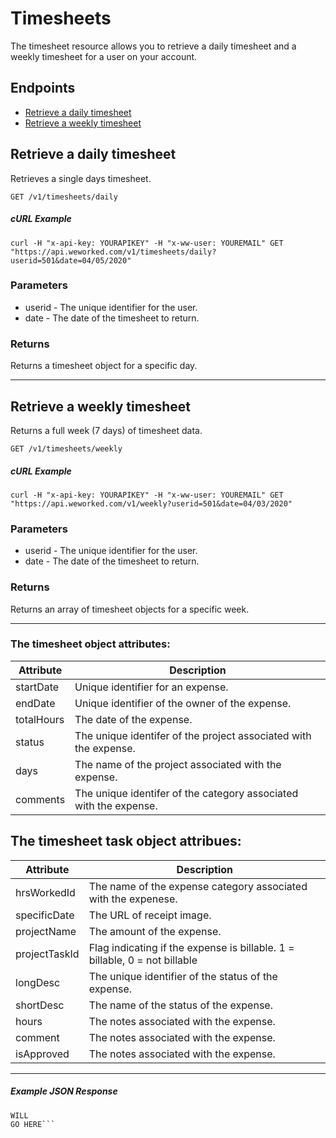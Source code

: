 
# Timesheets
The timesheet resource allows you to retrieve a daily timesheet and a weekly timesheet for a user on your account.

## Endpoints
* [Retrieve a daily timesheet](#retrieve-a-daily-timesheet)
* [Retrieve a weekly timesheet](#retrieve-a-weekly-timesheet)

## Retrieve a daily timesheet
Retrieves a single days timesheet. 

`GET /v1/timesheets/daily`

##### cURL Example
`curl -H "x-api-key: YOURAPIKEY" -H "x-ww-user: YOUREMAIL" GET "https://api.weworked.com/v1/timesheets/daily?userid=501&date=04/05/2020"`

### Parameters
* userid - The unique identifier for the user.
* date - The date of the timesheet to return.

### Returns
Returns a timesheet object for a specific day.

-------------

## Retrieve a weekly timesheet
Returns a full week (7 days) of timesheet data.

`GET /v1/timesheets/weekly`

##### cURL Example
`curl -H "x-api-key: YOURAPIKEY" -H "x-ww-user: YOUREMAIL" GET "https://api.weworked.com/v1/weekly?userid=501&date=04/03/2020"`

### Parameters
* userid - The unique identifier for the user.
* date - The date of the timesheet to return.

### Returns
Returns an array of timesheet objects for a specific week.

-------------

### The timesheet object attributes:

| Attribute  | Description   |
| ---------- | ------------- |
| startDate   | Unique identifier for an expense.  |
| endDate       | Unique identifier of the owner of the expense.  |
| totalHours    | The date of the expense. |
| status       | The unique identifer of the project associated with the expense.  |
| days      | The name of the project associated with the expense.  |
| comments        | The unique identifer of the category associated with the expense.  |

## The timesheet task object attribues:
| Attribute  | Description   |
| ---------- | ------------- |
| hrsWorkedId    | The name of the expense category associated with the expenese.  |
| specificDate   | The URL of receipt image.  |
| projectName  | The amount of the expense.  |
| projectTaskId    | Flag indicating if the expense is billable. 1 = billable, 0 = not billable |
| longDesc    | The unique identifier of the status of the expense. |
| shortDesc    | The name of the status of the expense. |
| hours    | The notes associated with the expense. |
| comment    | The notes associated with the expense. |
| isApproved    | The notes associated with the expense. |

-------------

##### Example JSON Response
```SAMPLE RESPONSE
WILL
GO HERE```
